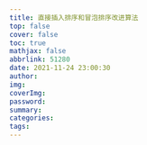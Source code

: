 ```yaml
---
title: 直接插入排序和冒泡排序改进算法
top: false
cover: false
toc: true
mathjax: false
abbrlink: 51280
date: 2021-11-24 23:00:30
author:
img:
coverImg:
password:
summary:
categories:
tags:
---
```



